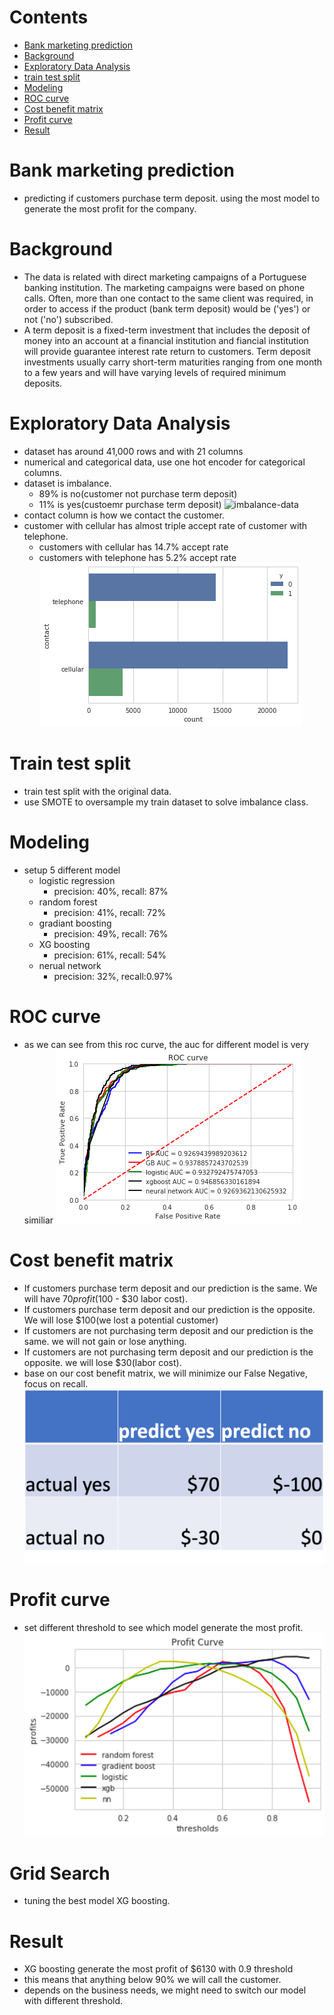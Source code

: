 # Contents
- [Bank marketing prediction](#bank-marketing-prediction)
- [Background](#background)
- [Exploratory Data Analysis](#exploratory-data-analysis)
- [train test split](#train-test-split)
- [Modeling](#modeling)
- [ROC curve](#roc-curve)
- [Cost benefit matrix](#cost-benefit-matrix)
- [Profit curve](#profit-curve)
- [Result](#result)
# Bank marketing prediction
- predicting if customers purchase term deposit. using the most model to generate the most profit for the company.

# Background
- The data is related with direct marketing campaigns of a Portuguese banking institution. The marketing campaigns were based on phone calls. Often, more than one contact to the same client was required, in order to access if the product (bank term deposit) would be ('yes') or not ('no') subscribed. 
- A term deposit is a fixed-term investment that includes the deposit of money into an account at a financial institution and fiancial institution will provide guarantee interest rate return to customers. Term deposit investments usually carry short-term maturities ranging from one month to a few years and will have varying levels of required minimum deposits.

# Exploratory Data Analysis
- dataset has around 41,000 rows and with 21 columns
- numerical and categorical data, use one hot encoder for categorical columns.
- dataset is imbalance. 
  - 89% is no(customer not purchase term deposit)
  - 11% is yes(custoemr purchase term deposit)
![imbalance-data](/image/imbalance-image.png)
- contact column is how we contact the customer.
- customer with cellular has almost triple accept rate of customer with telephone.
  - customers with cellular has 14.7% accept rate
  - customers with telephone has 5.2% accept rate
![contact-image](/image/contact-image.png)

# Train test split
- train test split with the original data.
- use SMOTE to oversample my train dataset to solve imbalance class.

# Modeling
- setup 5 different model
  - logistic regression
    - precision: 40%, recall: 87%
  - random forest 
    - precision: 41%, recall: 72%
  - gradiant boosting
    - precision: 49%, recall: 76%
  - XG boosting
    - precision: 61%, recall: 54%
  - nerual network
    - precision: 32%, recall:0.97%
# ROC curve
  - as we can see from this roc curve, the auc for different model is very similiar
![roc-curve](/image/roc-curve.png)
# Cost benefit matrix
- If customers purchase term deposit and our prediction is the same. We will have $70 profit($100 - $30 labor cost).
- If customers purchase term deposit and our prediction is the opposite. We will lose $100(we lost a potential customer)
- If customers are not purchasing term deposit and our prediction is the same. we will not gain or lose anything.
- If customers are not purchasing term deposit and our prediction is the opposite. we will lose $30(labor cost).
- base on our cost benefit matrix, we will minimize our False Negative, focus on recall.
![cost-benefit-matrix](/image/cost-benefit.png)

# Profit curve
- set different threshold to see which model generate the most profit.
![profit-curve](/image/profit-curve.png)

# Grid Search
- tuning the best model XG boosting.

# Result
- XG boosting generate the most profit of $6130 with 0.9 threshold
- this means that anything below 90% we will call the customer.
- depends on the business needs, we might need to switch our model with different threshold.
